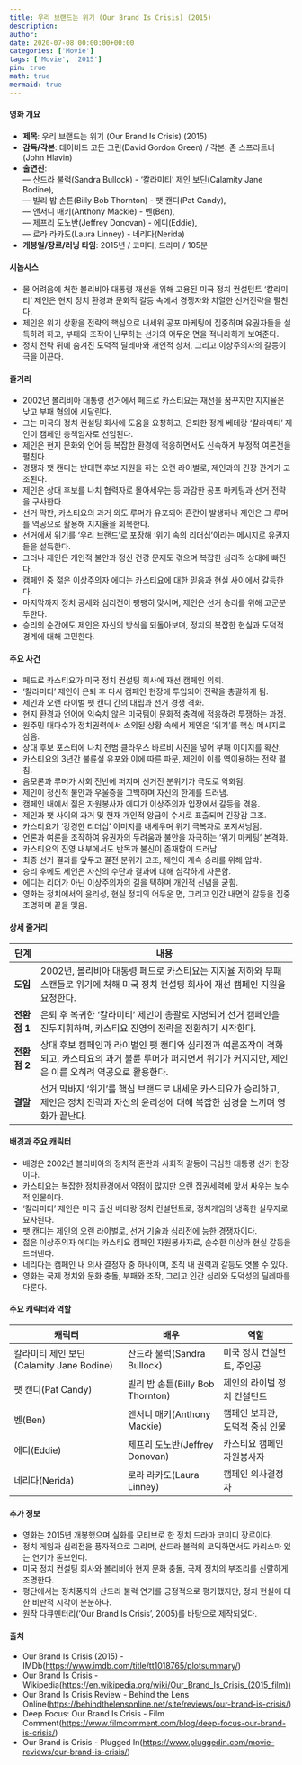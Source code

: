 ```yaml
---
title: 우리 브랜드는 위기 (Our Brand Is Crisis) (2015)
description: 
author: 
date: 2020-07-08 00:00:00+00:00
categories: ['Movie']
tags: ['Movie', '2015']
pin: true
math: true
mermaid: true
---
```

#### 영화 개요

- **제목**: 우리 브랜드는 위기 (Our Brand Is Crisis) (2015)  
- **감독/각본**: 데이비드 고든 그린(David Gordon Green) / 각본: 존 스프라트너(John Hlavin)  
- **출연진**:  
  — 산드라 불럭(Sandra Bullock) - ‘칼라미티’ 제인 보딘(Calamity Jane Bodine),  
  — 빌리 밥 손튼(Billy Bob Thornton) - 팻 캔디(Pat Candy),  
  — 앤서니 매키(Anthony Mackie) - 벤(Ben),  
  — 제프리 도노반(Jeffrey Donovan) - 에디(Eddie),  
  — 로라 라카도(Laura Linney) - 네리다(Nerida)  
- **개봉일/장르/러닝 타임**: 2015년 / 코미디, 드라마 / 105분  

#### 시놉시스

- 물 어려움에 처한 볼리비아 대통령 재선을 위해 고용된 미국 정치 컨설턴트 ‘칼라미티’ 제인은 현지 정치 환경과 문화적 갈등 속에서 경쟁자와 치열한 선거전략을 펼친다.  
- 제인은 위기 상황을 전략의 핵심으로 내세워 공포 마케팅에 집중하며 유권자들을 설득하려 하고, 부패와 조작이 난무하는 선거의 어두운 면을 적나라하게 보여준다.  
- 정치 전략 뒤에 숨겨진 도덕적 딜레마와 개인적 상처, 그리고 이상주의자의 갈등이 극을 이끈다.  

#### 줄거리

- 2002년 볼리비아 대통령 선거에서 페드로 카스티요는 재선을 꿈꾸지만 지지율은 낮고 부패 혐의에 시달린다.  
- 그는 미국의 정치 컨설팅 회사에 도움을 요청하고, 은퇴한 정계 베테랑 ‘칼라미티’ 제인이 캠페인 총책임자로 선임된다.  
- 제인은 현지 문화와 언어 등 복잡한 환경에 적응하면서도 신속하게 부정적 여론전을 펼친다.  
- 경쟁자 팻 캔디는 반대편 후보 지원을 하는 오랜 라이벌로, 제인과의 긴장 관계가 고조된다.  
- 제인은 상대 후보를 나치 협력자로 몰아세우는 등 과감한 공포 마케팅과 선거 전략을 구사한다.  
- 선거 막판, 카스티요의 과거 외도 루머가 유포되어 혼란이 발생하나 제인은 그 루머를 역공으로 활용해 지지율을 회복한다.  
- 선거에서 위기를 ‘우리 브랜드’로 포장해 ‘위기 속의 리더십’이라는 메시지로 유권자들을 설득한다.  
- 그러나 제인은 개인적 불안과 정신 건강 문제도 겪으며 복잡한 심리적 상태에 빠진다.  
- 캠페인 중 젊은 이상주의자 에디는 카스티요에 대한 믿음과 현실 사이에서 갈등한다.  
- 마지막까지 정치 공세와 심리전이 팽팽히 맞서며, 제인은 선거 승리를 위해 고군분투한다.  
- 승리의 순간에도 제인은 자신의 방식을 되돌아보며, 정치의 복잡한 현실과 도덕적 경계에 대해 고민한다.  

#### 주요 사건

- 페드로 카스티요가 미국 정치 컨설팅 회사에 재선 캠페인 의뢰.  
- ‘칼라미티’ 제인이 은퇴 후 다시 캠페인 현장에 투입되어  전략을 총괄하게 됨.  
- 제인과 오랜 라이벌 팻 캔디 간의 대립과 선거 경쟁 격화.  
- 현지 환경과 언어에 익숙치 않은 미국팀이 문화적 충격에 적응하려 투쟁하는 과정.  
- 원주민 대다수가 정치권력에서 소외된 상황 속에서 제인은 ‘위기’를 핵심 메시지로 삼음.  
- 상대 후보 포스터에 나치 전범 클라우스 바르비 사진을 넣어 부패 이미지를 확산.  
- 카스티요의 3년간 불륜설 유포와 이에 따른 파문, 제인이 이를 역이용하는 전략 펼침.  
- 음모론과 루머가 사회 전반에 퍼지며 선거전 분위기가 극도로 악화됨.  
- 제인이 정신적 불안과 우울증을 고백하며 자신의 한계를 드러냄.  
- 캠페인 내에서 젊은 자원봉사자 에디가 이상주의자 입장에서 갈등을 겪음.  
- 제인과 팻 사이의 과거 및 현재 개인적 앙금이 수시로 표출되며 긴장감 고조.  
- 카스티요가 ‘강경한 리더십’ 이미지를 내세우며 위기 극복자로 포지셔닝됨.  
- 언론과 여론을 조작하여 유권자의 두려움과 불안을 자극하는 ‘위기 마케팅’ 본격화.  
- 카스티요의 진영 내부에서도 반목과 불신이 존재함이 드러남.  
- 최종 선거 결과를 앞두고 결전 분위기 고조, 제인이 계속 승리를 위해 압박.  
- 승리 후에도 제인은 자신의 수단과 결과에 대해 심각하게 자문함.  
- 에디는 리더가 아닌 이상주의자의 길을 택하며 개인적 신념을 굳힘.  
- 영화는 정치에서의 윤리성, 현실 정치의 어두운 면, 그리고 인간 내면의 갈등을 집중 조명하며 끝을 맺음.  

#### 상세 줄거리

| **단계**    | **내용**                                                                                                    |
|-------------|-------------------------------------------------------------------------------------------------------------|
| **도입**    | 2002년, 볼리비아 대통령 페드로 카스티요는 지지율 저하와 부패 스캔들로 위기에 처해 미국 정치 컨설팅 회사에 재선 캠페인 지원을 요청한다.          |
| **전환점 1** | 은퇴 후 복귀한 ‘칼라미티’ 제인이 총괄로 지명되어 선거 캠페인을 진두지휘하며, 카스티요 진영의 전략을 전환하기 시작한다.                           |
| **전환점 2** | 상대 후보 캠페인과 라이벌인 팻 캔디와 심리전과 여론조작이 격화되고, 카스티요의 과거 불륜 루머가 퍼지면서 위기가 커지지만, 제인은 이를 오히려 역공으로 활용한다. |
| **결말**    | 선거 막바지 ‘위기’를 핵심 브랜드로 내세운 카스티요가 승리하고, 제인은 정치 전략과 자신의 윤리성에 대해 복잡한 심경을 느끼며 영화가 끝난다.             |

#### 배경과 주요 캐릭터

- 배경은 2002년 볼리비아의 정치적 혼란과 사회적 갈등이 극심한 대통령 선거 현장이다.  
- 카스티요는 복잡한 정치환경에서 약점이 많지만 오랜 집권세력에 맞서 싸우는 보수적 인물이다.  
- ‘칼라미티’ 제인은 미국 출신 베테랑 정치 컨설턴트로, 정치게임의 냉혹한 실무자로 묘사된다.  
- 팻 캔디는 제인의 오랜 라이벌로, 선거 기술과 심리전에 능한 경쟁자이다.  
- 젊은 이상주의자 에디는 카스티요 캠페인 자원봉사자로, 순수한 이상과 현실 갈등을 드러낸다.  
- 네리다는 캠페인 내 의사 결정자 중 하나이며, 조직 내 권력과 갈등도 엿볼 수 있다.  
- 영화는 국제 정치와 문화 충돌, 부패와 조작, 그리고 인간 심리와 도덕성의 딜레마를 다룬다.  

#### 주요 캐릭터와 역할

| **캐릭터**               | **배우**             | **역할**                       |
|--------------------------|----------------------|-------------------------------|
| 칼라미티 제인 보딘(Calamity Jane Bodine) | 산드라 불럭(Sandra Bullock) | 미국 정치 컨설턴트, 주인공       |
| 팻 캔디(Pat Candy)       | 빌리 밥 손튼(Billy Bob Thornton) | 제인의 라이벌 정치 컨설턴트      |
| 벤(Ben)                  | 앤서니 매키(Anthony Mackie)       | 캠페인 보좌관, 도덕적 중심 인물   |
| 에디(Eddie)              | 제프리 도노반(Jeffrey Donovan)    | 카스티요 캠페인 자원봉사자          |
| 네리다(Nerida)           | 로라 라카도(Laura Linney)          | 캠페인 의사결정자              |

#### 추가 정보

- 영화는 2015년 개봉했으며 실화를 모티브로 한 정치 드라마 코미디 장르이다.  
- 정치 게임과 심리전을 풍자적으로 그리며, 산드라 불럭의 코믹하면서도 카리스마 있는 연기가 돋보인다.  
- 미국 정치 컨설팅 회사와 볼리비아 현지 문화 충돌, 국제 정치의 부조리를 신랄하게 조명한다.  
- 평단에서는 정치풍자와 산드라 불럭 연기를 긍정적으로 평가했지만, 정치 현실에 대한 비판적 시각이 분분하다.  
- 원작 다큐멘터리(‘Our Brand Is Crisis’, 2005)를 바탕으로 제작되었다.  

#### 출처

- Our Brand Is Crisis (2015) - IMDb(https://www.imdb.com/title/tt1018765/plotsummary/)  
- Our Brand Is Crisis - Wikipedia(https://en.wikipedia.org/wiki/Our_Brand_Is_Crisis_(2015_film))  
- Our Brand Is Crisis Review - Behind the Lens Online(https://behindthelensonline.net/site/reviews/our-brand-is-crisis/)  
- Deep Focus: Our Brand Is Crisis - Film Comment(https://www.filmcomment.com/blog/deep-focus-our-brand-is-crisis/)  
- Our Brand is Crisis - Plugged In(https://www.pluggedin.com/movie-reviews/our-brand-is-crisis/)
